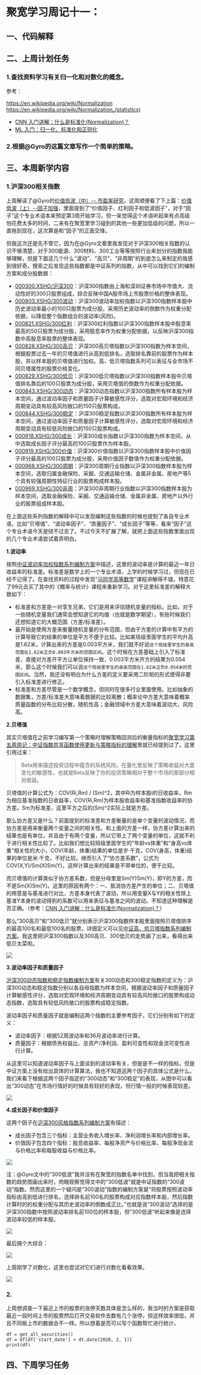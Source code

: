 # 聚宽学习周记十一：

## 一、代码解释


## 二、上周计划任务

### 1.查找资料学习有关归一化和对数化的概念。


参考：

https://en.wikipedia.org/wiki/Normalization
https://en.wikipedia.org/wiki/Normalization_(statistics)

- [CNN 入门讲解：什么是标准化(Normalization)？](https://zhuanlan.zhihu.com/p/35597976)
- [ML 入门：归一化、标准化和正则化](https://www.davex.pw/2017/10/07/Normalization-and-Regularization/)



### 2.根据@Gyro的这篇文章写作一个简单的策略。

## 三、本周新学内容

### 1.沪深300相关指数

上周解读了@Gyro的[价值低波（中）-- 市盈率研究](https://www.joinquant.com/view/community/detail/328831058b45f5f1080914aaea6e0d09)，这周顺便看了下上篇：[价值低波（上）--因子加强](https://www.joinquant.com/view/community/detail/3b813a684c2360b412883737dba665d2?type=1)，里面提到了“价值因子、红利因子和低波因子”，对于“因子”这个专业术语本来预定第3周开始学习，但一来觉得这个术语听起来有点高级怕花费太多的时间，二来有在聚宽里学习碰到的其他一些更加低级的问题，所以一直拖到现在，这次算是和“因子”的正面交锋。

但我这次还是先不管它，因为在@Gyro文章里我发现对于沪深300相关指数的认识不够清楚，对于300能源、300材料、300工业等等按照行业来划分的指数我能够理解，但是下面这几个什么“波动”、“高贝”、“非周期”的到底怎么来制定的我感到很好奇。搜索之后发现这些指数都是中证系列的指数，从中可以找到它们的编制方案和成分股数据：

- [000300.XSHG/沪深300](http://www.csindex.com.cn/zh-CN/indices/index-detail/000300)：沪深300指数由上海和深圳证券市场中市值大、流动性好的300只股票组成，综合反映中国A股市场上市股票价格的整体表现。
- [000803.XSHG/300波动](http://www.csindex.com.cn/zh-CN/indices/index-detail/000803)：沪深300波动率加权指数以沪深300指数样本股中历史波动率最小的100只股票为成分股，采用历史波动率的倒数作为权重分配依据，以降低整个指数组合的波动率(风险)。
- [000821.XSHG/300红利](http://www.csindex.com.cn/zh-CN/indices/index-detail/000821)：沪深300红利指数以沪深300指数样本股中股息率最高的50只股票为成分股，采用股息率作为权重分配依据，以反映沪深300指数中高股息率股票的整体表现。
- [000828.XSHG/300高贝](http://www.csindex.com.cn/zh-CN/indices/index-detail/000828)：沪深300高贝塔指数以沪深300指数为样本空间，根据股票过去一年的贝塔值进行从高到低排名，选取排名靠前的股票作为样本股，并以样本股的贝塔值进行加权。高、低贝塔指数系列可以表征与全市场不同贝塔属性的股票价格变化。
- [000829.XSHG/300低贝](http://www.csindex.com.cn/zh-CN/indices/index-detail/000829)：沪深300低贝塔指数以沪深300指数样本股中贝塔值排名靠后的100只股票为成分股，采用贝塔值的倒数作为权重分配依据。
- [000843.XSHG/300动态](http://www.csindex.com.cn/zh-CN/indices/index-detail/000843)：沪深300动态指数以沪深300指数所有样本股为样本空间，通过波动率因子和质量因子计算敏感性评分，选取对宏观环境和经济周期变动具有较高风险敞口的150只股票构成。
- [000844.XSHG/300稳定](http://www.csindex.com.cn/zh-CN/indices/index-detail/000844)：沪深300稳定指数以沪深300指数所有样本股为样本空间，通过波动率因子和质量因子计算敏感性评分，选取对宏观环境和经济周期变动具有较低风险敞口的150只股票构成。
- [000918.XSHG/300成长](http://www.csindex.com.cn/zh-CN/indices/index-detail/000918)：沪深300成长指数以沪深300指数为样本空间，从中选取成长因子评分最高的100只股票作为样本股。
- [000919.XSHG/300价值](http://www.csindex.com.cn/zh-CN/indices/index-detail/000919)：沪深300价值指数以沪深300指数样本股中价值因子评分最高的100只股票为成分股，采用价值因子数值作为权重分配依据。
- [000968.XSHG/300周期](http://www.csindex.com.cn/zh-CN/indices/index-detail/000968)：沪深300周期行业指数以沪深300指数样本股为样本空间，选取归属金融保险、采掘、交通运输仓储、金属非金属、房地产等5个具有较强周期性特征行业的股票构成样本股。
- [000969.XSHG/300非周](http://www.csindex.com.cn/zh-CN/indices/index-detail/000969)：沪深300非周期行业指数以沪深300指数样本股为样本空间，选取金融保险、采掘、交通运输仓储、金属非金属、房地产以外行业的股票组成样本股。

在上面这些系列指数的解释中可以发现编制这些指数的时候也提到了各自专业术语，比如“贝塔值”、“波动率因子”、“质量因子”、“成长因子”等等，看来“因子”这个专业术语今天是绕不过去了。不过今天不扩展了解，就把上面这些指数里面出现的几个专业术语尝试着弄明白。

**1.波动率**

按照[中证波动率加权指数系列编制方案](http://www.csindex.com.cn/uploads/indices/detail/files/zh_CN/148_000803_Index_Methodology_cn.pdf)中描述，这里的波动率是计算的最近一年日收益率的标准差。标准差是数学上的一个专业术语，上学的时候学习过，但现在已经不记得了。在查找资料的过程中发现“[马同学高等数学](https://www.matongxue.com/)”课程讲解得不错，特意花了99元去买了其中的《概率与统计》课程来重新学习。对于这里标准差的解释大致如下：

- 标准差和方差是一对孪生兄弟，它们是用来评估随机变量的指标。比如，对于一些随机变量我们通常会想知道它的均值（也就是数学期望），有些时候我们还想知道它的大概范围（方差/标准差）。
- 最开始是使用方差来衡量随机变量的分布范围，但由于方差的计算中有平方的计算导致它的结果的单位是平方不便于比较。比如某班级里面学生的平均升高是1.62米，计算出来的方差是0.003平方米，我们就不好说`这个班级里学生的身高范围在1.62米正负0.003平方米的范围区间`。这个时候在方差基础上引入了标准差，直接对方差开平方让单位保持一致，0.003平方米开方的结果为0.054米，那么这个时候我们可以说`这个班级里学生的身高范围在1.62米正负0.054米的范围区间`。当然，我还没有明白为什么方差的定义要采用二阶矩的形式使得非要引入标准差进行修正。
- 标准差和方差尽管是一个数学概念，但同时在很多行业里面使用。比如抽象的数据集，方差/标准差大意味着数据的比较离散；概率论中方差大意味着概率质量函数的分布比较分散，随机性高；金融领域中方差大意味着波动大，风险高。

**2.贝塔值**

其实贝塔值在之前学习编写第一个策略时理解策略回测后的衡量指标的[聚宽学习第五周周记：中证指数共享函数使用更新与策略指标的理解](https://www.joinquant.com/view/community/detail/99a6ea4179cfa056552d3567b3387bc6)里就已经提到过了。这里引用过来：

> Beta用来描述投资过程中蕴含的系统风险。在量化里反映了策略收益对大盘变化的敏感性，也就是Beta反映了你的投资策略相对于整个市场的那部分相对收益。

贝塔值的计算公式为：COV(Ri,Rm) / (Sm)^2，其中Ri为样本股i的日收益率，Rm为相应基准指数的日收益率，COV(Ri,Rm)为样本股收益率和基准指数收益率的协方差。Sm为标准差，这里平方之后的(Sm)^2实际上就是方差。

那么协方差又是什么？前面提到的标准差和方差衡量的是单个变量的波动情况，而协方差是用来衡量两个变量之间的相关性。和上面的方差一样，协方差计算出来的结果也是有单位，并且由于有两个变量，所以它带上了两个变量的单位，这就不利于进行相关性比较了。比如我们想比较班级里面学生的“年龄vs体重”和“身高vs体重”相关性的大小，COV(年龄，体重)结果的单位是岁·千克，COV(身高，体重)结果的单位是米·千克，不好比较。继而引入了“协方差系数”，公式为 COV(X,Y)/Sm(X)Sm(Y)，这样计算出来的结果是不带单位的，便于比较。

而贝塔值的计算类似于协方差系数，但是分母里是Sm(Y)Sm(Y)，即Y的方差，而不是Sm(X)Sm(Y)。这里的原因有两个：一、抵消协方差产生的单位；二、贝塔值的用意是与基准进行对比，方差本身代表了波动，所以用变量X与Y的相关性除上基准Y本身的波动得到的系数可以用来表征与基准之间的波动。不知道这种理解是否正确。（参考：[CNN 入门讲解：什么是标准化(Normalization)？](https://zhuanlan.zhihu.com/p/35597976)）

那么“300高贝”和“300低贝”就分别表示沪深300指数样本股里面按照贝塔值排序的最高100名和最低100名的股票，详细定义可以见[中证高、低贝塔指数系列编制方案](http://www.csindex.com.cn/uploads/indices/detail/files/zh_CN/172_000828_Index_Methodology_cn.pdf?t=1583841038)。我这里把沪深300指数以及300高贝、300低贝的走势画了出来，看得出来低贝太菜啦。

![](./zz_300_gaobei_dibei.png)

**3.波动率因子和质量因子**

[沪深300动态指数和稳定指数编制方案](http://www.csindex.com.cn/uploads/indices/detail/files/zh_CN/187_000843_Index_Methodology_cn.pdf?t=1583842872)有关300动态和300稳定指数的定义为：沪深300动态和稳定指数分别以各自母指数为样本空间，根据波动率因子和质量因子计算敏感性评分，选取对宏观环境和经济周期变动具有较高风险敞口的股票构成动态指数，选取具有较低风险敞口的股票构成稳定指数。

波动率因子和质量因子就是编制这两个指数的主要参考因子，它们分别有如下的定义：

- 波动率因子：根据52周波动率和36月波动率进行计算。
- 质量因子：根据债务权益比、总资产/净利润、盈利可变性和现金流可变性进行计算。

从这里可以知道波动率因子与上面谈到的波动率有关，但是是不一样的指标。但是中证方案上没有给出具体的计算算法，我也不知道这两个因子的具体公式是什么。我们来看下根据这两个因子指定的“300动态”和“300稳定”的表现，从图中可以看出“300动态”在市场行情好的时候具有较好的表现，但行情一般的时候表现较差。

![](./zz_300_unstable_stable.png)


**4.成长因子和价值因子**

这两个因子在[沪深300风格指数系列编制方案](http://www.csindex.com.cn/uploads/indices/detail/files/zh_CN/211_000918_Index_Methodology_cn.pdf?t=1583845495)有描述：

- 成长因子包含三个指标：主营业务收入增长率、净利润增长率和内部增长率。
- 价值因子包含四个指标：股息收益率、每股净资产与价格比率、每股净现金流与价格比率和每股收益与价格比率。

![](./zz_300_grow_value.png)


注：@Gyro文中的“300低波”我并没有在聚宽的指数名单中找到，但当我把相关指数的趋势图画出来时，肉眼观察觉得文中的“300低波”就是中证指数的“300波动”指数。然而这里的一个疑问是“300波动”指数的编制方案是“将股票按照波动率指标由高到低进行排名，选择排名前100名的股票构成对应指数样本股，然后指数计算时的的权重分配与其历史波动率的倒数成正比。”也就是说“300波动”选择的是沪深300指数中按照波动率排名前100位的样本股，但“300低波”听起来像是选择波动率较低的样本股。

![](./zz_300_indexs.png)

最后搞个大综合：

![](./zz_300_index_all.png)

上周刚学了对数化，这里也尝试对它们进行对数化看看效果。

![](./zz_300_index_all_log.png)

### 2.

上周想调查一下最近上市的股票的涨停天数具体是怎么样的，我当时的方案是获取最近一段时间上市的股票然后打开交易软件去数有几个涨停，但这样效率很低，并且不同板上市的数据会不一样。所以想着是否可以写个函数帮忙进行统计。

```
df = get_all_securities()
df = df[df['start_date'] > dt.date(2020, 2, 1)]
print(df)
```


## 四、下周学习任务

